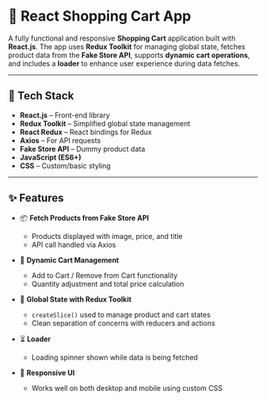 # 🛒 React Shopping Cart App

A fully functional and responsive **Shopping Cart** application built with **React.js**. The app uses **Redux Toolkit** for managing global state, fetches product data from the **Fake Store API**, supports **dynamic cart operations**, and includes a **loader** to enhance user experience during data fetches.

---

## 🔧 Tech Stack

- **React.js** – Front-end library
- **Redux Toolkit** – Simplified global state management
- **React Redux** – React bindings for Redux
- **Axios** – For API requests
- **Fake Store API** – Dummy product data
- **JavaScript (ES6+)**
- **CSS** – Custom/basic styling

---

## ✨ Features

- 📦 **Fetch Products from Fake Store API**
  - Products displayed with image, price, and title
  - API call handled via Axios

- 🛒 **Dynamic Cart Management**
  - Add to Cart / Remove from Cart functionality
  - Quantity adjustment and total price calculation

- 🔄 **Global State with Redux Toolkit**
  - `createSlice()` used to manage product and cart states
  - Clean separation of concerns with reducers and actions

- ⏳ **Loader**
  - Loading spinner shown while data is being fetched

- 📱 **Responsive UI**
  - Works well on both desktop and mobile using custom CSS